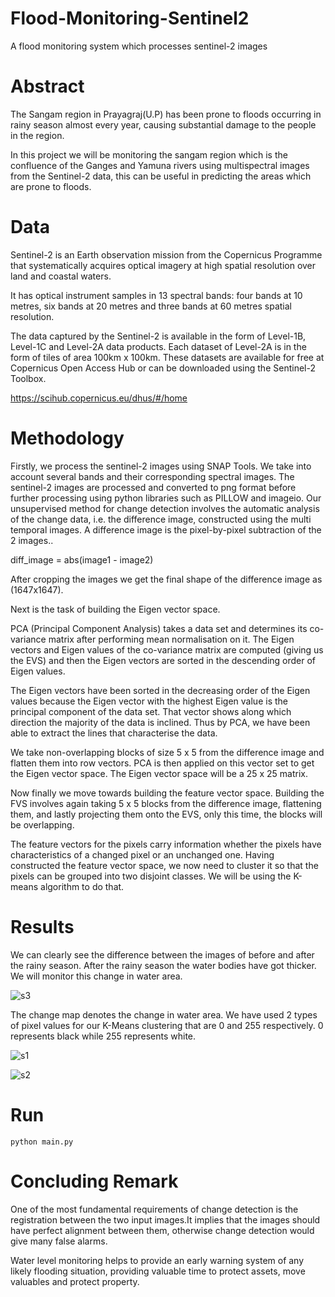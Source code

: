 # Flood-Monitoring-Sentinel2
A flood monitoring system which processes sentinel-2 images

# Abstract
The Sangam region in Prayagraj(U.P) has been prone to floods occurring in rainy season almost every year, causing substantial damage to the people in the region.

In this project we will be monitoring the sangam region which is the confluence of the Ganges and Yamuna rivers using multispectral images from the Sentinel-2 data, this can be useful in predicting the areas which are prone to floods.

# Data
Sentinel-2 is an Earth observation mission from the Copernicus Programme that systematically acquires optical imagery at high spatial resolution over land and coastal waters.

It has optical instrument samples in 13 spectral bands:  four bands at 10 metres, six bands at 20 metres and three bands at 60 metres spatial resolution.
  
The data captured by the Sentinel-2 is available in the form of Level-1B, Level-1C and Level-2A data products. Each dataset of  Level-2A is in the form of tiles of area 100km x 100km. These datasets are available for free at Copernicus Open Access Hub or can be downloaded using the Sentinel-2 Toolbox.


https://scihub.copernicus.eu/dhus/#/home

# Methodology
Firstly, we process the sentinel-2 images using SNAP Tools. We take into account several bands and their corresponding spectral images.
The sentinel-2 images are processed and converted to png format before further processing using python libraries such as PILLOW and imageio.
Our unsupervised method for change detection involves the automatic analysis of the change data, i.e. the difference image, constructed using the multi temporal images. A difference image is the pixel-by-pixel subtraction of the 2 images..

diff_image = abs(image1 - image2)

After cropping the images we get the final shape of the difference image as (1647x1647).

Next is the task of building the Eigen vector space. 

PCA (Principal Component Analysis) takes a data set and determines its co-variance matrix after performing mean normalisation on it. The Eigen vectors and Eigen values of the co-variance matrix are computed (giving us the EVS) and then the Eigen vectors are sorted in the descending order of Eigen values. 

The Eigen vectors have been sorted in the decreasing order of the Eigen values because the Eigen vector with the highest Eigen value is the principal component of the data set. That vector shows along which direction the majority of the data is inclined. 
Thus by PCA, we have been able to extract the lines that characterise the data. 

We take non-overlapping blocks of size 5 x 5 from the difference image and flatten them into row vectors.
PCA is then applied on this vector set to get the Eigen vector space. The Eigen vector space will be a 25 x 25 matrix.

Now finally we move towards building the feature vector space.
Building the FVS involves again taking 5 x 5 blocks from the difference image, flattening them, and lastly projecting them onto the EVS, only this time, the blocks will be overlapping.

The feature vectors for the pixels carry information whether the pixels have characteristics of a changed pixel or an unchanged one. Having constructed the feature vector space, we now need to cluster it so that the pixels can be grouped into two disjoint classes. We will be using the K-means algorithm to do that. 

# Results
We can clearly see the difference between the images of before and after the rainy season. After the rainy season the water bodies have got thicker. We will monitor this change in water area.

![s3](https://user-images.githubusercontent.com/70642284/193470033-99c0d24f-bb2a-4b75-84ff-679e7526251a.jpeg)


The change map denotes the change in water area. We have used 2 types of pixel values for our K-Means clustering that are 0 and 255 respectively. 0 represents black while 255 represents white.


![s1](https://user-images.githubusercontent.com/70642284/193470043-516fa86d-26a0-45ce-a663-fb152cb47e15.jpeg)

![s2](https://user-images.githubusercontent.com/70642284/193470047-11a84d08-a8dd-4694-9828-e89475043913.jpeg)


# Run
    python main.py

# Concluding Remark
One of the most fundamental requirements of change detection is the registration between the two input images.It implies that the images should have perfect alignment between them, otherwise change detection would give many false alarms.

Water level monitoring helps to provide an early warning system of any likely flooding situation, providing valuable time to protect assets, move valuables and protect property.



